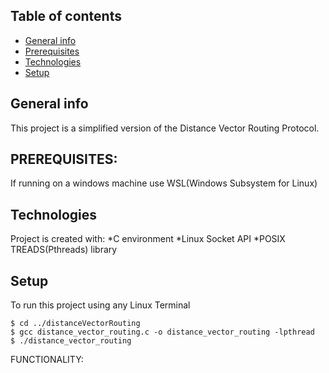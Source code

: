 ## Table of contents
* [General info](#general-info)
* [Prerequisites](#prerequisites)
* [Technologies](#technologies)
* [Setup](#setup)

## General info
This project is a simplified version of the Distance Vector Routing Protocol.

## PREREQUISITES:
If running on a windows machine use WSL(Windows Subsystem for Linux)

## Technologies
Project is created with:
*C environment
*Linux Socket API
*POSIX TREADS(Pthreads) library

## Setup
To run this project using any Linux Terminal
```
$ cd ../distanceVectorRouting
$ gcc distance_vector_routing.c -o distance_vector_routing -lpthread
$ ./distance_vector_routing
```



FUNCTIONALITY:
	
